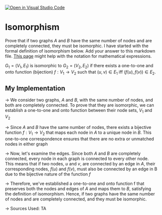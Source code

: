 [![Open in Visual Studio Code](https://classroom.github.com/assets/open-in-vscode-718a45dd9cf7e7f842a935f5ebbe5719a5e09af4491e668f4dbf3b35d5cca122.svg)](https://classroom.github.com/online_ide?assignment_repo_id=12802950&assignment_repo_type=AssignmentRepo)
# Isomorphism

Prove that if two graphs $A$ and $B$ have the same number of nodes and are
completely connected, they must be isomorphic. I have started with the formal
definition of isomorphism below. Add your answer to this markdown file. [This
page](https://docs.github.com/en/get-started/writing-on-github/working-with-advanced-formatting/writing-mathematical-expressions)
might help with the notation for mathematical expressions.

$G_1=(V_1 , E_1)$ is isomorphic to $G_2 = (V_2, E_2)$ if there exists a
one-to-one and onto function (bijection) $f: V_1 \rightarrow V_2$ such that $(u,v)
\in E_1$ iff $(f(u),f(v)) \in E_2$.

## My Implementation 

-> We consider two graphs, $A$ and $B$, with the same number of nodes, and both are completely connected. To prove that they are isomorphic, we can establish a one-to-one and onto function between their node sets, $V_1$ and $V_2$

-> Since $A$ and $B$ have the same number of nodes, there exists a bijective function $f: V_1 \rightarrow V_2$ that maps each node in $A$ to a unique node in $B$. This one-to-one correspondence ensures that there are no extra or unmatched nodes in either graph

-> Now, let's examine the edges. Since both $A$ and $B$ are completely connected, every node in each graph is connected to every other node. This means that if two nodes, $u$ and $v$, are connected by an edge in $A$, their corresponding nodes, $f(u)$ and $f(v)$, must also be connected by an edge in B due to the bijective nature of the function $f$

-> Therefore, we've established a one-to-one and onto function f that preserves both the nodes and edges of $A$ and maps them to $B$, satisfying the definition of isomorphism. Hence, if two graphs have the same number of nodes and are completely connected, and they must be isomorphic.

-> Sources Used: TA
